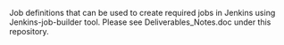 Job definitions that can be used to create required jobs in Jenkins using Jenkins-job-builder tool. 
Please see Deliverables_Notes.doc under this repository.